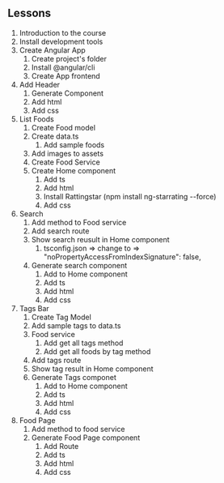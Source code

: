 ## Lessons
1. Introduction to the course
2. Install development tools
3. Create Angular App
    1. Create project's folder
    2. Install @angular/cli
    3. Create App frontend
4. Add Header
    1. Generate Component
    2. Add html
    3. Add css
5. List Foods
    1. Create Food model
    2. Create data.ts
        1. Add sample foods
    3. Add images to assets
    4. Create Food Service
    5. Create Home component
        1. Add ts
        2. Add html
         1. Install Rattingstar (npm install ng-starrating --force)
        3. Add css
6. Search
    1. Add method to Food service
    2. Add search route
    3. Show search reusult in Home component
        1. tsconfig.json => change to => "noPropertyAccessFromIndexSignature": false,
    4. Generate search component
        1. Add to Home component
        2. Add ts
        3. Add html
        4. Add css
7. Tags Bar
    1. Create Tag Model
    2. Add sample tags to data.ts
    3. Food service
        1. Add get all tags method
        2. Add get all foods by tag method
    4. Add tags route
    5. Show tag result in Home component
    6. Generate Tags componet
        1. Add to Home component
        2. Add ts
        3. Add html
        4. Add css
8. Food Page
    1. Add method to food service
    2. Generate Food Page component
        1. Add Route
        2. Add ts
        3. Add html
        4. Add css